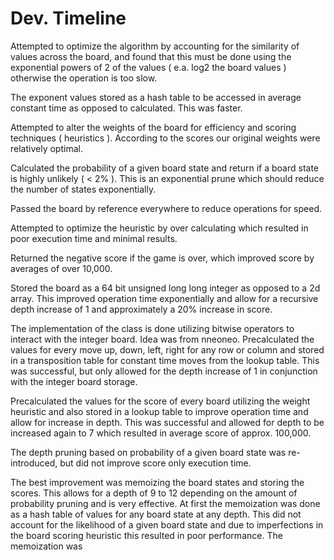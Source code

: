 # Dev. Timeline

Attempted to optimize the algorithm by accounting for the similarity of
values across the board, and found that this must be done using the
exponential powers of 2 of the values ( e.a. log2 the board values )
otherwise the operation is too slow.

The exponent values stored as a hash table to be accessed in average constant time
as opposed to calculated. This was faster.

Attempted to alter the weights of the board for efficiency and scoring
techniques ( heuristics ). According to the scores our original weights
were relatively optimal.

Calculated the probability of a given board state and return if a board
state is highly unlikely ( < 2% ). This is an exponential prune which
should reduce the number of states exponentially.

Passed the board by reference everywhere to reduce operations for speed.

Attempted to optimize the heuristic by over calculating which resulted in
poor execution time and minimal results.

Returned the negative score if the game is over, which improved score by
averages of over 10,000.

Stored the board as a 64 bit unsigned long long integer as opposed to a
2d array. This improved operation time exponentially and allow for a
recursive depth increase of 1 and approximately a 20% increase in score.

The implementation of the class is done utilizing bitwise operators to
interact with the integer board.  Idea was from nneoneo.
Precalculated the values for every move up, down, left, right for any row
or column and stored in a transposition table for constant time moves from
the lookup table. This was successful, but only allowed for the depth
increase of 1 in conjunction with the integer board storage.

Precalculated the values for the score of every board utilizing the weight
heuristic and also stored in a lookup table to improve operation time and
allow for increase in depth. This was successful and allowed for depth to
be increased again to 7 which resulted in average score of approx. 100,000.

The depth pruning based on probability of a given board state was
re-introduced, but did not improve score only execution time.

The best improvement was memoizing the board states and storing the scores.
This allows for a depth of 9 to 12 depending on the amount of probability
pruning and is very effective. At first the memoization was done as a hash
table of values for any board state at any depth. This did not account for
the likelihood of a given board state and due to imperfections in the board
scoring heuristic this resulted in poor performance. The memoization was
